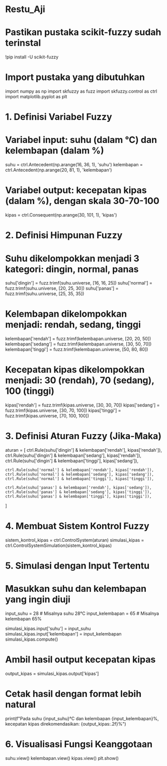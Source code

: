 # Restu_Aji
# Pastikan pustaka scikit-fuzzy sudah terinstal
!pip install -U scikit-fuzzy

# Import pustaka yang dibutuhkan
import numpy as np
import skfuzzy as fuzz
import skfuzzy.control as ctrl
import matplotlib.pyplot as plt

# 1. Definisi Variabel Fuzzy
# Variabel input: suhu (dalam °C) dan kelembapan (dalam %)
suhu = ctrl.Antecedent(np.arange(16, 36, 1), 'suhu')
kelembapan = ctrl.Antecedent(np.arange(20, 81, 1), 'kelembapan')

# Variabel output: kecepatan kipas (dalam %), dengan skala 30-70-100
kipas = ctrl.Consequent(np.arange(30, 101, 1), 'kipas')

# 2. Definisi Himpunan Fuzzy
# Suhu dikelompokkan menjadi 3 kategori: dingin, normal, panas
suhu['dingin'] = fuzz.trimf(suhu.universe, [16, 16, 25])
suhu['normal'] = fuzz.trimf(suhu.universe, [20, 25, 30])
suhu['panas'] = fuzz.trimf(suhu.universe, [25, 35, 35])

# Kelembapan dikelompokkan menjadi: rendah, sedang, tinggi
kelembapan['rendah'] = fuzz.trimf(kelembapan.universe, [20, 20, 50])
kelembapan['sedang'] = fuzz.trimf(kelembapan.universe, [30, 50, 70])
kelembapan['tinggi'] = fuzz.trimf(kelembapan.universe, [50, 80, 80])

# Kecepatan kipas dikelompokkan menjadi: 30 (rendah), 70 (sedang), 100 (tinggi)
kipas['rendah'] = fuzz.trimf(kipas.universe, [30, 30, 70])
kipas['sedang'] = fuzz.trimf(kipas.universe, [30, 70, 100])
kipas['tinggi'] = fuzz.trimf(kipas.universe, [70, 100, 100])

# 3. Definisi Aturan Fuzzy (Jika-Maka)
aturan = [
    ctrl.Rule(suhu['dingin'] & kelembapan['rendah'], kipas['rendah']),
    ctrl.Rule(suhu['dingin'] & kelembapan['sedang'], kipas['rendah']),
    ctrl.Rule(suhu['dingin'] & kelembapan['tinggi'], kipas['sedang']),
    
    ctrl.Rule(suhu['normal'] & kelembapan['rendah'], kipas['rendah']),
    ctrl.Rule(suhu['normal'] & kelembapan['sedang'], kipas['sedang']),
    ctrl.Rule(suhu['normal'] & kelembapan['tinggi'], kipas['tinggi']),
    
    ctrl.Rule(suhu['panas'] & kelembapan['rendah'], kipas['sedang']),
    ctrl.Rule(suhu['panas'] & kelembapan['sedang'], kipas['tinggi']),
    ctrl.Rule(suhu['panas'] & kelembapan['tinggi'], kipas['tinggi']),
]

# 4. Membuat Sistem Kontrol Fuzzy
sistem_kontrol_kipas = ctrl.ControlSystem(aturan)
simulasi_kipas = ctrl.ControlSystemSimulation(sistem_kontrol_kipas)

# 5. Simulasi dengan Input Tertentu
# Masukkan suhu dan kelembapan yang ingin diuji
input_suhu = 28  # Misalnya suhu 28°C
input_kelembapan = 65  # Misalnya kelembapan 65%

simulasi_kipas.input['suhu'] = input_suhu
simulasi_kipas.input['kelembapan'] = input_kelembapan
simulasi_kipas.compute()

# Ambil hasil output kecepatan kipas
output_kipas = simulasi_kipas.output['kipas']

# Cetak hasil dengan format lebih natural
print(f"Pada suhu {input_suhu}°C dan kelembapan {input_kelembapan}%, kecepatan kipas direkomendasikan: {output_kipas:.2f}%")

# 6. Visualisasi Fungsi Keanggotaan
suhu.view()
kelembapan.view()
kipas.view()
plt.show()
